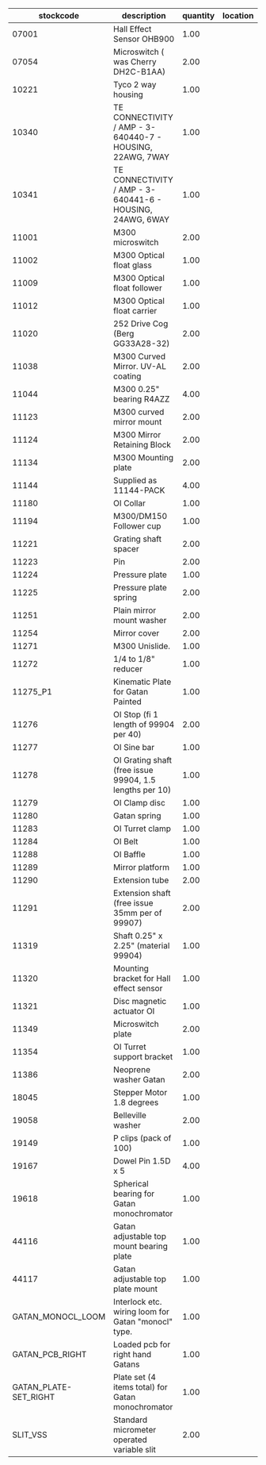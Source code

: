 |stockcode|description|quantity|location|
|---------|-----------|--------|--------|
|07001|Hall Effect Sensor OHB900|1.00||
|07054|Microswitch ( was Cherry DH2C-B1AA)|2.00||
|10221|Tyco 2 way housing|1.00||
|10340|TE CONNECTIVITY / AMP - 3-640440-7 - HOUSING, 22AWG, 7WAY|1.00||
|10341|TE CONNECTIVITY / AMP - 3-640441-6 - HOUSING, 24AWG, 6WAY|1.00||
|11001|M300 microswitch|2.00||
|11002|M300 Optical float glass|1.00||
|11009|M300 Optical float follower|1.00||
|11012|M300 Optical float carrier|1.00||
|11020|252 Drive Cog (Berg GG33A28-32)|2.00||
|11038|M300 Curved Mirror.  UV-AL coating|2.00||
|11044|M300 0.25" bearing R4AZZ|4.00||
|11123|M300 curved mirror mount|2.00||
|11124|M300 Mirror Retaining Block|2.00||
|11134|M300 Mounting plate|2.00||
|11144|Supplied as 11144-PACK|4.00||
|11180|OI Collar|1.00||
|11194|M300/DM150 Follower cup|1.00||
|11221|Grating shaft spacer|2.00||
|11223|Pin|2.00||
|11224|Pressure plate|1.00||
|11225|Pressure plate spring|2.00||
|11251|Plain mirror mount washer|2.00||
|11254|Mirror cover|2.00||
|11271|M300 Unislide.|1.00||
|11272|1/4 to 1/8" reducer|1.00||
|11275_P1|Kinematic Plate for Gatan Painted|1.00||
|11276|OI Stop (fi 1 length of 99904 per 40)|2.00||
|11277|OI Sine bar|1.00||
|11278|OI Grating shaft  (free issue 99904, 1.5 lengths per 10)|1.00||
|11279|OI Clamp disc|1.00||
|11280|Gatan spring|1.00||
|11283|OI Turret clamp|1.00||
|11284|OI Belt|1.00||
|11288|OI Baffle|1.00||
|11289|Mirror platform|1.00||
|11290|Extension tube|2.00||
|11291|Extension shaft (free issue 35mm per of 99907)|2.00||
|11319|Shaft 0.25" x 2.25" (material 99904)|1.00||
|11320|Mounting bracket for Hall effect sensor|1.00||
|11321|Disc magnetic actuator OI|1.00||
|11349|Microswitch plate|2.00||
|11354|OI Turret support bracket|1.00||
|11386|Neoprene washer Gatan|2.00||
|18045|Stepper Motor 1.8 degrees|1.00||
|19058|Belleville washer|2.00||
|19149|P clips (pack of 100)|1.00||
|19167|Dowel Pin 1.5D x 5|4.00||
|19618|Spherical bearing for Gatan monochromator|1.00||
|44116|Gatan adjustable top mount bearing plate|1.00||
|44117|Gatan adjustable top plate mount|1.00||
|GATAN_MONOCL_LOOM|Interlock etc. wiring loom for Gatan "monocl" type.|1.00||
|GATAN_PCB_RIGHT|Loaded pcb for right hand Gatans|1.00||
|GATAN_PLATE-SET_RIGHT|Plate set (4 items total) for Gatan monochromator|1.00||
|SLIT_VSS|Standard micrometer operated variable slit|2.00||
